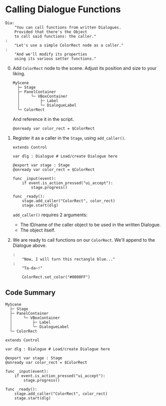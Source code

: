# Calling Dialogue Functions

```
Dia:
    "You can call functions from written Dialogues.
    Provided that there's the Object
    to call said functions: the caller."
:
    "Let's use a simple ColorRect node as a caller."
:
    "And we'll modify its properties
    using its various setter functions."
```

0. Add `ColorRect` node to the scene. Adjust its position and size to your liking.

    ``` hl_lines="7"
    MyScene
      ├─ Stage
      ├─ PanelContainer
      │     └─ VBoxContainer
      │         ├─ Label
      │         └─ DialogueLabel
      └─ ColorRect
    ```

    And reference it in the script.

    ```gdscript
    @onready var color_rect = $ColorRect
    ```

0. Register it as a caller in the `Stage`, using `add_caller()`.

    ```gdscript hl_lines="13"
    extends Control

    var dlg : Dialogue # Load/create Dialogue here

    @export var stage : Stage
    @onready var color_rect = $ColorRect

    func _input(event):
        if event.is_action_pressed("ui_accept"):
            stage.progress()

    func _ready():
        stage.add_caller("ColorRect", color_rect)
        stage.start(dlg)
    ```
    `add_caller()` requires 2 arguments:

    * The ID/name of the caller object to be used in the written Dialogue.
    * The object itself.

0. We are ready to call functions on our `ColorRect`. We'll append to the Dialogue above.

    ``` hl_lines="6"
    :
        "Now, I will turn this rectangle blue..."
    :
        "Ta-da~!"

        ColorRect.set_color("#0000FF")
    ```

## Code Summary

``` hl_lines="7"
MyScene
  ├─ Stage
  ├─ PanelContainer
  │     └─ VBoxContainer
  │         ├─ Label
  │         └─ DialogueLabel
  └─ ColorRect
```

```gdscript hl_lines="6 13"
extends Control

var dlg : Dialogue # Load/create Dialogue here

@export var stage : Stage
@onready var color_rect = $ColorRect

func _input(event):
    if event.is_action_pressed("ui_accept"):
        stage.progress()

func _ready():
    stage.add_caller("ColorRect", color_rect)
    stage.start(dlg)
```

